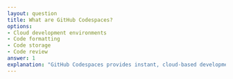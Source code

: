 ```yaml
---
layout: question
title: What are GitHub Codespaces?
options:
- Cloud development environments
- Code formatting
- Code storage
- Code review
answer: 1
explanation: "GitHub Codespaces provides instant, cloud-based development environments accessible from anywhere."
---
```


